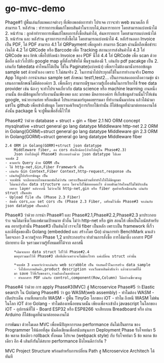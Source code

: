 # go-mvc-demo

Phage#1 ปูพื้นเล่นกับแพคเกจต่างๆ ที่เพียงพอต่อการทำ โปรเจค
    เราจะทำ web ขนาดเล็ก ที่สามารถ
    1. หลังร้าน : ทำรายการเพิ่มแก้ไขลบสินค้าในระบบได้,ค้นหารายการ โดยสามารถแบ่งหน้าได้
    2. หน้าร้าน : ลูกค้าทำรายการเพิ่มแก้ไขลบการสั่งซื้อส้นค้าได้, ค้นหารายการ โดยสามารถแบ่งหน้าได้
    3. หน้าร้าน และ หลังร้าน ดูรายการการสั่งซื้อได้ โดยสามารถแบ่งหน้าได้
    4. หลังร้านออก Invoice เป็น PDF, ได้ PDF สามารถ
            4.1 ใส่ QRPayment เพื่อลูกค้า สามารถ Scan ผ่านมื่อถือเพื่อชำระเงินได้
            4.2 ใส่ QRCode หรือ Barcode เพื่อ Tracking สถานะการส่งสินค้าได้
            4.3 ใส่ QRCode ของ link เพื่อไปยังหน้า Invoice ของ PDF นี้ได้
            4.4 ใส่ QRCode เพื่อ scan ด้วยมือถือ แล้ววิ่งไปยัง google map ดูที่ตั้งบริษัทได้
    พื้นฐานต้องมี
    1. เล่นกับ pdf pacakge เป็น
    2. เล่นกับ fakedata ค่าไหนก็ได้เป็น ใช้ใน Paginate(แบ่งหน้า) 
       เพื่อเราไม่ต้องมานั่งกรอกข้อมูล sample set ด้วยตัวเอง เพราะ 
       1.ไม่สมจริง
       2. ในการนำไปประยุกต์ใช้ในการทำงานจริง Demo App ให้ลูกค้า
          การนำเสนอ sample set ลักษณะ test1,test2...
          เป็นการแสดงออกถึงความชุ่ย นำเสนอภาพลักษณ์ไม่ดีต่อองค์กร
       3. เพื่อเด็กๆ สามารถมีฐานความรู้เบื้องต้นในการเรียกใช้ free data provider 
          เช่น น้องๆ จะทำโปรเจคเกี่ยวกับ data science หรือ machine learning 
          งานหนึ่ง งานนั้น ต้องมีข้อมูลเกี่ยวกับงานนั้นเพียงพอ และ มากพอ
          มีหลายองค์กร ที่เก็บข้อมูลส่วนนั้นไว้ให้เช่น google, หน่วยงานย่อย หรือแม้แต่
          โปรแกรมเมอร์บุคคลธรรมดา ที่ทำงานนั้นมาก่อน แล้วได้นำมาแชร์ใน github เพื่อเข้าถึงข้อมูล
          โดยเราแค่เรียนรู้การเรียกใช้เท่านั้น ก็ได้ข้อมูลที่นำมาต่อยอดงานได้ 
          ดังนั้น package นี้ จะปูพื้นเพื่อสิ่งนี้ไว้ให้

Phase#2 ว่าด้วย database + struct + gin + fiber
    2.1 NO ORM concept mysqlnative +struct general go lang datatype
        Middleware http-net
    2.2 ORM in Golang(GORM)+struct general go lang datatype
        Middleware gin
    2.3 ORM in Golang(GORM)+struct general go lang datatype
        Middleware fiber

    2.4 ORM in Golang(GORM)+struct json datatype
        Middleware fiber, ลง cors สักเล็กน้อย(ย้ายไปอยู่ใน Phase#2.3) 
        Json ย้ายไปอยู่ที่ Phase#3 ประกอบร่างด้วย json datatype ไปเลย
    จบเฟส 2
    - คาดหวัง Query ด้วย GORM เป็น   
    - ใช้ http-net,Gin,Fiber Framework เป็น
    - เล่นกับ Gin Context,Fiber Context,http-request,response เป็น 
    - เล่นกับผู้ให้บริการข้อมูล เป็น 
    - จบเฟสนี้ จะเลือกแบบไหนตามถนัดไม่ว่ากัน เพราะเป็นแค่ส่วนที่ทำยังไงให้ได้ข้อมูลมา 
      ได้มาแล้วก็ลง data structure กลาง ใครจะไปใช้ต่อยอดอะไร ด้วยเฟรมเวิร์คไหนก็ไม่ใช่ประเด็น
      เพราะ layer หลังจากนี้ ไม่ว่าจะใช้ http-net,gin หรือ fiber สุดท้ายก็เหมือนกัน เล่นกับ struct เป็นหลัก
    - Upload file เป็น (Phase 2.3 Fiber)
    - ติตดั้ง cors,และ set cors เป็น (Phase 2.3 Fiber, เตรียมไว้เพื่อ Phase#3 จะเล่นกับ json datatype เป็นหลัก)
    

Phase#3 ว่าด้วย การนำ Phase#1 และ Phase#2.1,Phase#2.2,Phase#2.3 มาประกอบร่าง จนได้มาซึ่งเว็บแอฟตามเป้าหมาย
        ตัวอื่น ไม่ว่า http-net หรือ gin สอนให้ เพื่อเป็นโบนัสสำหรับคน อยากรู้เท่านั้น
        Phase#3 เป็นต้นไป เราจะใช้ fiber เป็นหลัก เพราะเป็น framework ที่เร็วและดีที่สุดของฝั่ง Golang (embedded และ สร้างโดย Go)
        ผ่านการทำ BenchMark มาแล้ว 
        โดยจะเอา 3 ความรู้จาก Phase 1,2 มาประกอบร่าง ทำส่วนการสั่งซื้อ 
        การได้มาซึ่ง เอกสาร PDF ปลายทาง คือ จุดรวมความรู้ทั้งหมดที่ได้จาก คลาสนี้

        *เดิมจะแยก data struct ไปไว้ที่ Phase#2.4 
        ขอยุบรวมมาไว้ที่ Phase#3 เสียทีเดียวเพราะจะไม่มีอะไรทำ แค่เปลี่ยน struct เท่านั้น 
        
        *จบเฟส 3 คาดหวังว่าจะเล่นกับ web scrabble เป็น จำเสนอไว้ในการสร้าง data sample
        - วิ่งไปเอาภาพสินค้า,product description จากเว็บขายสินค้าสักเจ้า แล้วนำภาพที่ได้
        มา save ไว้ที่เว็บของเรา,รวมถึงลงในดาต้าเบส
        - ทำเอกสาร PDF เล่นกับ control,component(Row,Column) ได้อย่างเชี่ยวชาญ
Phase#4 ว่าด้วย การ apply Phase#3(MVC) สู่ Microservice
Phase#5 ว่า Elastic search ใน Golang 
Phase#6 ว่า go WASM(web assembly)
        - ทำไมต้อง WASM 
        - เปิดประเด็น งานที่เหมาะกับ WASM 
        - ปูพื้น TinyGo โลกของ iOT 
            - ทำไม ถึงหนี WASM ไม่พ้น ในโลก iOT ด้วย Golang
            - ทำไมต้องเหนื่อยขนาดนั้น เพียงเพื่อจะเข้าถึง javascript ในโลกของ iOT
        - อุปกรณ์ที่ใช้
            - Board ESP32 หรือ ESP8266 จะเสียบบน Breadboard หรือ ผ่าน Arduino ก็ได้ข้อมูลที่นำมาต่อยอดงานได้


การพัฒนา ด้วยโมเดล MVC เพื่อหนีปัญหาการลด performance อันไม่เป็นธรรม ของ Programmer ให้น้อยที่สุด
นั่นคือเขียนเพื่อสนับสนุนการ Deployment Phase 
รับโจทย์มา 5 ข้อ พลาด ข้อเดียว rollback ทั้งหมด โปรเจค (webpack style)
กับ
รับโจทย์มา 5 ข้อ พลาด ข้อเดียว อีก 4 เส้นยังรันได้สบาย 
performance ฝั่งไหนดีกว่ากัน ?

MVC Project Structure พร้อมสำหรับการเปลี่ยน Path สู Microservice Architech ได้ทันที
